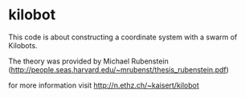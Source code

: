 kilobot
=======

This code is about constructing a coordinate system with a swarm of Kilobots. 

The theory was provided by Michael Rubenstein (http://people.seas.harvard.edu/~mrubenst/thesis_rubenstein.pdf)

for more information visit http://n.ethz.ch/~kaisert/kilobot

